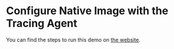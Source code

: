 # Configure Native Image with the Tracing Agent

You can find the steps to run this demo on [the website](https://www.graalvm.org/latest/reference-manual/native-image/guides/configure-with-tracing-agent/).